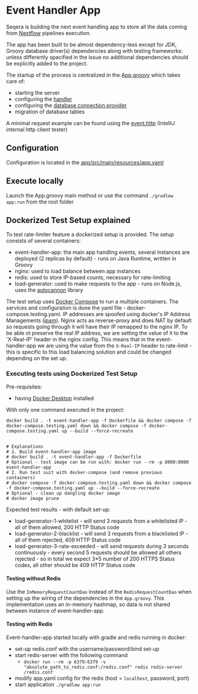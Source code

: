 # Event Handler App

Seqera is building the next event handling app
to store all the data coming from [Nextflow](http://nextflow.io)
pipelines execution.

The app has been built to be almost dependency-less
except for JDK, Groovy database driver(s) dependencies along with
testing frameworks: unless differently specified in the issue no additional dependencies
should be explicitly added to the project.

The startup of the process is centralized in the [App.groovy](app/src/main/groovy/App.groovy)
which takes care of:

-   starting the server
-   configuring the [handler](app/src/main/groovy/io/seqera/events/handler/EventHandler.groovy)
-   configuring the [database connection provider](app/src/main/groovy/io/seqera/events/utils/db/ConnectionProvider.groovy)
-   migration of database tables

A minimal request example can be found using the [event.http](event.http) (IntelliJ internal http client tester)

## Configuration

Configuration is located in the [app/src/main/resources/app.yaml](app/src/main/resources/app.yaml)

## Execute locally

Launch the App.groovy main method or use the command `./gradlew app:run` from the root folder

## Dockerized Test Setup explained

To test rate-limiter feature a dockerized setup is provided. The setup consists of several containers:

-   event-handler-app: the main app handling events, several instances are deployed (2 replicas by default) - runs on Java Runtime, written in Groovy
-   nginx: used to load balance between app instances
-   redis: used to store IP-based counts, necessary for rate-limiting
-   load-generator: used to make requests to the app - runs on Node.js, uses the [autocannon](https://github.com/mcollina/autocannon) library

The test setup uses [Docker Compose](https://docs.docker.com/compose/install/) to run a multiple containers. The services and configuration is done the yaml file - docker-compose.testing.yaml. IP addresses are spoofed using docker's IP Address Managements ([ipam](https://docs.docker.com/compose/compose-file/06-networks/#ipam)). Nginx acts as reverse-proxy and does NAT by default so requests going through it will have their IP remapped to the nginx IP. To be able ot preserve the real IP address, we are setting the value of it to the 'X-Real-IP' header in the nginx config. This means that in the event-handler-app we are using the value from the `X-Real-IP` header to rate-limit - this is specific to this load balancing solution and could be changed depending on the set up.

### Executing tests using Dockerized Test Setup

Pre-requisites:

-   having [Docker Desktop](https://www.docker.com/products/docker-desktop/) installed

With only one command executed in the project:

```
docker build . -t event-handler-app -f Dockerfile && docker compose -f docker-compose.testing.yaml down && docker compose -f docker-compose.testing.yaml up --build --force-recreate


# Explanations
# 1. Build event-handler-app image
# docker build . -t event-handler-app -f Dockerfile
# Optional - test image can be run with: docker run --rm -p 8000:8000 event-handler-app
# 2. Run test suit with docker-compose (and remove previous containers)
# docker compose -f docker-compose.testing.yaml down && docker compose -f docker-compose.testing.yaml up --build --force-recreate
# Optional - clean up dangling docker image
# docker image prune
```

Expected test results - with default set-up:

-   load-generator-1-whitelist - will send 3 requests from a whitelisted IP - all of them allowed, 200 HTTP Status code
-   load-generator-2-blacklist - will send 3 requests from a blacklisted IP - all of them rejected, 409 HTTP Status code
-   load-generator-3-rate-exceeded - will send requests during 3 seconds continuously - every second 5 requests should be allowed all others rejected - so in total we expect 3\*5 number of 200 HTTPS Status codes, all other should be 409 HTTP Status code

#### Testing without Redis

Use the `InMemoryRequestCountDao` instead of the `RedisRequestCountDao` when setting up the wiring of the dependencies in the `App.groovy`. This implementation uses an in-memory hashmap, so data is not shared between instance of event-handler-app.

#### Testing with Redis

Event-handler-app started locally with gradle and redis running in docker:

-   set-up redis.conf with the username/password/bind set-up
-   start redis-server with the following command
    -   `docker run --rm -p 6379:6379 -v "absolute_path_to_redis.conf:/redis.conf" redis redis-server /redis.conf`
-   modify app.yaml config for the redis (host = `localhost`, password, port)
-   start application `./gradlew app:run`
